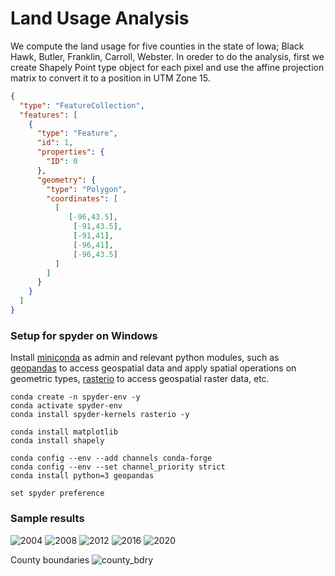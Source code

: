 # Land Usage Analysis
We compute the land usage for five counties in the state of Iowa; Black Hawk, Butler, Franklin, Carroll, Webster. In oreder to do the analysis, first we create Shapely Point type object for each pixel and use the affine projection matrix to convert it to a position in UTM Zone 15. 

```geojson
{
  "type": "FeatureCollection",
  "features": [
    {
      "type": "Feature",
      "id": 1,
      "properties": {
        "ID": 0
      },
      "geometry": {
        "type": "Polygon",
        "coordinates": [
          [
             [-96,43.5],
              [-91,43.5],
              [-91,41],
              [-96,41],
              [-96,43.5]
          ]
        ]
      }
    }
  ]
}
```

### Setup for spyder on Windows
Install [miniconda](https://docs.conda.io/en/latest/miniconda.html) as admin and relevant python modules, such as [geopandas](https://geopandas.org/en/stable/) to access geospatial data and apply spatial operations on geometric types, [rasterio](https://rasterio.readthedocs.io/en/latest/) to access geospatial raster data, etc.
```
conda create -n spyder-env -y
conda activate spyder-env
conda install spyder-kernels rasterio -y 

conda install matplotlib
conda install shapely

conda config --env --add channels conda-forge
conda config --env --set channel_priority strict
conda install python=3 geopandas

set spyder preference
```
### Sample results

![2004](https://user-images.githubusercontent.com/45642053/209453023-ae31558c-c82f-4043-9237-5b42cfd90b2c.png)
![2008](https://user-images.githubusercontent.com/45642053/209453024-ea2f46ad-5347-4f4e-874c-7a217a2966a6.png)
![2012](https://user-images.githubusercontent.com/45642053/209453025-eab6fcfe-fa19-461e-9e34-2d720137a3f4.png)
![2016](https://user-images.githubusercontent.com/45642053/209453026-94534499-0c23-49bf-a0f1-8d60d890f3d8.png)
![2020](https://user-images.githubusercontent.com/45642053/209453027-4f4de0db-20bd-4d2a-8757-1ef17c5155a0.png)

County boundaries
![county_bdry](https://user-images.githubusercontent.com/45642053/209453058-2ed63a0b-8f6b-4583-90a4-8e86cd0023d9.png)
